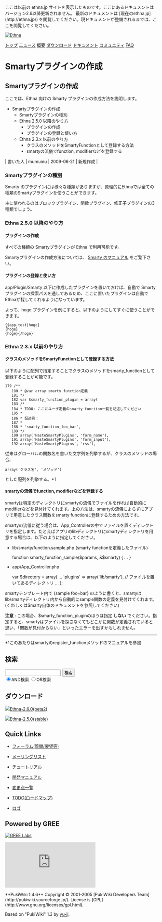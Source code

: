<title>
Smartyプラグインの作成 - Ethna - PHPウェブアプリケーションフレームワーク</title>
 <link rel="stylesheet" href="skin/ethna/ethna.css" title="ethna" type="text/css" charset="utf-8">

 <link rel="alternate" type="application/rss+xml" title="RSS" href="cmd=rss.html">

 <script type="text/javascript" src="skin/trackback.js"></script>

</head>
ここは以前の ethna.jp サイトを表示したものです。ここにあるドキュメントはバージョン2.6以降更新されません。  
最新のドキュメントは [現在のethna.jp](http://ethna.jp/) を閲覧してください。現ドキュメントが整備されるまでは、ここを閲覧してください。

<!-- ??BEGIN id:wrapper --><!-- ?? Navigator ?? ======================================================= -->

[![Ethna](image/navlogo.gif)](/)

[トップ](ethna.html "ethna (11d)") [二ュース](ethna-news.html "ethna-news (11d)") [概要](ethna-about.html "ethna-about (11d)") [ダウンロード](ethna-download.html "ethna-download (25d)") [ドキュメント](ethna-document.html "ethna-document (884d)") [コミュニティ](ethna-community.html "ethna-community (619d)") [FAQ](ethna-document-faq.html "ethna-document-faq (1240d)")

<!-- ?? Header ?? ========================================================== -->

# Smartyプラグインの作成 

<!-- ?? Content ?? ========================================================= -->
<!-- ??BEGIN id:main -->
<!-- ??BEGIN id:wrap_content -->
<!-- ??BEGIN id:content -->
<!-- ??BEGIN id:page_navigator -->
<!-- ??END id:PageNavigator -->
<!-- ??BEGIN id:body -->
## Smartyプラグインの作成 [](ethna-document-dev-guide-make-smartyplugin.html#o338a399 "o338a399")

ここでは、Ethna 向けの Smarty プラグインの作成方法を説明します。

- Smartyプラグインの作成 
  - Smartyプラグインの種別 
  - Ethna 2.5.0 以降のやり方 
    - プラグインの作成 
    - プラグインの登録と使い方 
  - Ethna 2.3.x 以前のやり方 
    - クラスのメソッドをSmartyFunctionとして登録する方法 
    - smartyの流儀でfunction, modifierなどを登録する 

| 書いた人 | mumumu | 2009-06-21 | 新規作成 |

### Smartyプラグインの種別 [](ethna-document-dev-guide-make-smartyplugin.html#td2adc00 "td2adc00")

Smarty のプラグインには様々な種類がありますが、原理的にEthnaでは全ての種類のSmartyプラグインを使うことができます。

主に使われるのはブロックプラグイン、関数プラグイン、修正子プラグインの3種類でしょう。

### Ethna 2.5.0 以降のやり方 [](ethna-document-dev-guide-make-smartyplugin.html#vd16f435 "vd16f435")

#### プラグインの作成 [](ethna-document-dev-guide-make-smartyplugin.html#e3340a25 "e3340a25")

すべての種類の Smartyプラグインが Ethna で利用可能です。

Smartyプラグインの作成方法については、 [Smarty のマニュアル](http://www.smarty.net/manual/ja/plugins.php) をご覧下さい。

#### プラグインの登録と使い方 [](ethna-document-dev-guide-make-smartyplugin.html#i41b8e45 "i41b8e45")

app/Plugin/Smarty 以下に作成したプラグインを置いておけば、自動で Smartyプラグインの探索パスを通してあるため、ここに置いたプラグインは自動でEthnaが探してくれるようになっています。

よって、hoge プラグインを例にすると、以下のようにしてすぐに使うことができます。

    {$app.test|hoge}
    {hoge}
    {hoge}{/hoge}

### Ethna 2.3.x 以前のやり方 [](ethna-document-dev-guide-make-smartyplugin.html#s8d7cfd4 "s8d7cfd4")

#### クラスのメソッドをSmartyFunctionとして登録する方法 [](ethna-document-dev-guide-make-smartyplugin.html#u3120897 "u3120897")

以下のように配列で指定することでクラスのメソッドをsmarty\_functionとして登録することが可能です。

    179 /**
       180 * @var array smarty function定義
       181 */
       182 var $smarty_function_plugin = array(
       183 /*
       184 * TODO: ここにユーザ定義のsmarty function一覧を記述してください
       185 *
       186 * 記述例：
       187 *
       188 * 'smarty_function_foo_bar',
       189 */
       190 array('HasteSmartyPlugins', 'form_name'),
       191 array('HasteSmartyPlugins', 'form_input'),
       192 array('HasteSmartyPlugins', 'rss'),

従来はグローバルの関数名を書いた文字列を列挙するが、クラスのメソッドの場合、

    array('クラス名', 'メソッド')

とした配列を列挙する。\*1

#### smartyの流儀でfunction, modifierなどを登録する [](ethna-document-dev-guide-make-smartyplugin.html#g54e5005 "g54e5005")

smartyは特定のディレクトリにsmartyの流儀でファイルを作れば自動的にmodifierなどを見付けてくれます。上の方法は、smartyの流儀によらずにアプリで用意したクラス関数をsmarty functionに登録するための方法です。

smartyの流儀に従う場合は、App\_Controllerの中でファイルを置くディレクトリを指定します。たとえばアプリのlibディレクトリにsmartyディレクトリを用意する場合は、以下のように指定してください。

- lib/smarty/function.sample.php (smarty functionを定義したファイル)

    function smarty_function_sample($params, &$smarty)
    {
        ...
    }

- app/App\_Controller.php

    var $directory = array(
        ...
        'plugins' => array('lib/smarty'), // ファイルを置いてあるディレクトリ
        ...
    );

smartyテンプレート内で {sample foo=bar} のように書くと、smartyはlib/smartyディレクトリ内から自動的にsample関数の定義を見付けてくれます。(くわしくはSmarty自体のドキュメントを参照してください)

**注意** : この場合、$smarty\_function\_pluginのほうは指定 **しない** でください。指定すると、smartyはファイルを探さなくてもどこかに関数が定義されていると思い、「関数が見付からない」といったエラーを出すかもしれません。

<!-- ??END id:body -->
<!-- ??BEGIN id:summary --><!-- ??BEGIN id:note -->

* * *
\*1このあたりはsmartyのregister\_functionメソッドのマニュアルを参照  

<!-- ??END id:note -->
<!-- ??BEGIN id:trackback -->
<!-- ?? END id:trackback --><!-- ?? END id:attach -->
<!-- ?? END id:summary -->
<!-- ??END id:content -->
<!-- ?? END id:wrap_content --><!-- ??sidebar?? ========================================================== -->
<!-- ??BEGIN id:wrap_sidebar -->

<!-- ??BEGIN id:search_form -->

## 検索

<form action="http://ethna.jp/index.php?cmd=search" method="post">
            <input type="hidden" name="encode_hint" value="??">
            <input type="text" name="word" value="" size="20">
            <input type="submit" value="検索"><br>
            <input type="radio" name="type" value="AND" checked id="and_search"><label for="and_search">AND検索</label>
            <input type="radio" name="type" value="OR" id="or_search"><label for="or_search">OR検索</label>
    </form>

<!-- END id:search_form -->
<!-- ??BEGIN id:download_link -->

## ダウンロード

[![](image/minilogo.gif)Ethna-2.6.0(beta2)](ethna-download.html)

[![](image/minilogo.gif)Ethna-2.5.0(stable)](ethna-download.html)

<!-- END id:download_link -->
<!-- ??BEGIN id:download_link -->

## Quick Links

- [フォーラム(質問/要望等)](ethna-community-forum.html)
- [メーリングリスト](http://ml.ethna.jp/mailman/listinfo/users)

- [チュートリアル](ethna-document-tutorial.html)
- [開発マニュアル](ethna-document-dev_guide.html)
- [変更点一覧](ethna-document-changes.html)

- [TODO(ロードマップ)](TODO.html)
- [ロゴ](ethna-logo.html)

<!-- END id:download_link -->
<!-- ??BEGIN id:search_form -->

## Powered by GREE

 [![GREE Labs](http://labs.gree.jp/image/greelabs_logo.gif)](http://labs.gree.jp/)

<!-- END id:search_form -->
 [![SourceForge.jp](http://sourceforge.jp/sflogo.php?group_id=1343)](http://sourceforge.jp/)

<!-- ??END id:sidebar -->
<!-- ??END id:wrap_sidebar -->
<!-- ??END id:main --><!-- ?? Footer ?? ========================================================== -->
<!-- ??BEGIN id:footer -->
<!-- ??BEGIN id:copyright --> **PukiWiki 1.4.6** Copyright © 2001-2005 [PukiWiki Developers Team](http://pukiwiki.sourceforge.jp/). License is [GPL](http://www.gnu.org/licenses/gpl.html).  
 Based on "PukiWiki" 1.3 by [yu-ji](http://factage.com/yu-ji/).
<!-- ??END id:copyright -->
<!-- ??END id:footer --><!-- ?? END ?? ============================================================= -->
<!-- ??END id:wrapper -->
